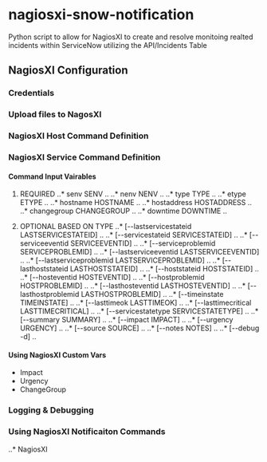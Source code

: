 # nagiosxi-snow-notification

Python script to allow for NagiosXI to create and resolve monitoing realted incidents within ServiceNow utilizing the API/Incidents Table

## NagiosXI Configuration
### Credentials
### Upload files to NagosXI
### NagiosXI Host Command Definition
### NagiosXI Service Command Definition

#### Command Input Vairables
1. REQUIRED
..* senv SENV ..
..* nenv NENV ..
..* type TYPE ..
..* etype ETYPE ..
..* hostname HOSTNAME ..
..* hostaddress HOSTADDRESS ..
..* changegroup CHANGEGROUP ..
..* downtime DOWNTIME ..

2. OPTIONAL BASED ON TYPE
..* [--lastservicestateid LASTSERVICESTATEID] ..
..* [--servicestateid SERVICESTATEID] ..
..* [--serviceeventid SERVICEEVENTID] ..
..* [--serviceproblemid SERVICEPROBLEMID] ..
..* [--lastserviceeventid LASTSERVICEEVENTID] ..
..* [--lastserviceproblemid LASTSERVICEPROBLEMID] ..
..* [--lasthoststateid LASTHOSTSTATEID] ..
..* [--hoststateid HOSTSTATEID] ..
..* [--hosteventid HOSTEVENTID] ..
..* [--hostproblemid HOSTPROBLEMID] ..
..* [--lasthosteventid LASTHOSTEVENTID] ..
..* [--lasthostproblemid LASTHOSTPROBLEMID] ..
..* [--timeinstate TIMEINSTATE] ..
..* [--lasttimeok LASTTIMEOK] ..
..* [--lasttimecritical LASTTIMECRITICAL] .. 
..* [--servicestatetype SERVICESTATETYPE] ..
..* [--summary SUMMARY] ..
..* [--impact IMPACT] ..
..* [--urgency URGENCY] ..
..* [--source SOURCE] ..
..* [--notes NOTES] ..
..* [--debug -d] ..

#### Using NagiosXI Custom Vars
- Impact
- Urgency
- ChangeGroup

### Logging & Debugging

### Using NagiosXI Notificaiton Commands
..* NagiosXI